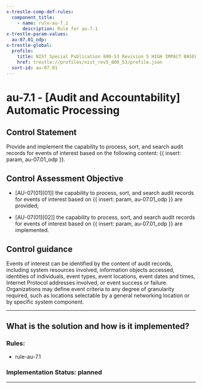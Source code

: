 ```yaml
---
x-trestle-comp-def-rules:
  component_title:
    - name: rule-au-7.1
      description: Rule for au-7.1
x-trestle-param-values:
  au-07.01_odp:
x-trestle-global:
  profile:
    title: NIST Special Publication 800-53 Revision 5 HIGH IMPACT BASELINE
    href: trestle://profiles/nist_rev5_800_53/profile.json
  sort-id: au-07.01
---
```


# au-7.1 - \[Audit and Accountability\] Automatic Processing

## Control Statement

Provide and implement the capability to process, sort, and search audit records for events of interest based on the following content: {{ insert: param, au-07.01_odp }}.

## Control Assessment Objective

- \[AU-07(01)[01]\] the capability to process, sort, and search audit records for events of interest based on {{ insert: param, au-07.01_odp }} are provided;

- \[AU-07(01)[02]\] the capability to process, sort, and search audit records for events of interest based on {{ insert: param, au-07.01_odp }} are implemented.

## Control guidance

Events of interest can be identified by the content of audit records, including system resources involved, information objects accessed, identities of individuals, event types, event locations, event dates and times, Internet Protocol addresses involved, or event success or failure. Organizations may define event criteria to any degree of granularity required, such as locations selectable by a general networking location or by specific system component.

______________________________________________________________________

## What is the solution and how is it implemented?

<!-- For implementation status enter one of: implemented, partial, planned, alternative, not-applicable -->

<!-- Note that the list of rules under ### Rules: is read-only and changes will not be captured after assembly to JSON -->

<!-- Add control implementation description here for control: au-7.1 -->

### Rules:

  - rule-au-7.1

### Implementation Status: planned

______________________________________________________________________
